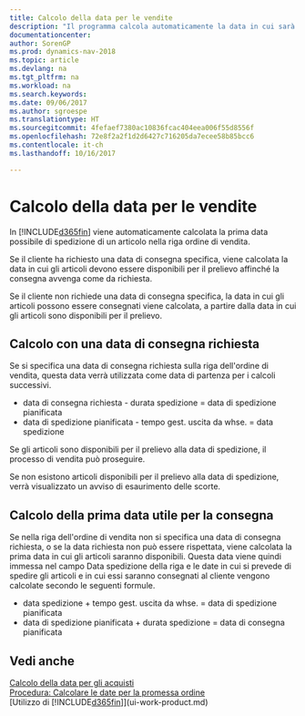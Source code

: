 ```yaml
---
title: Calcolo della data per le vendite
description: "Il programma calcola automaticamente la data in cui sarà necessario ordinare un articolo da avere in magazzino in una determinata data. Questa è la data in cui si può prevedere che gli articoli ordinati in una data particolare possano essere disponibili per il prelievo."
documentationcenter: 
author: SorenGP
ms.prod: dynamics-nav-2018
ms.topic: article
ms.devlang: na
ms.tgt_pltfrm: na
ms.workload: na
ms.search.keywords: 
ms.date: 09/06/2017
ms.author: sgroespe
ms.translationtype: HT
ms.sourcegitcommit: 4fefaef7380ac10836fcac404eea006f55d8556f
ms.openlocfilehash: 72e8f2a2f1d2d6427c716205da7ecee58b85bcc6
ms.contentlocale: it-ch
ms.lasthandoff: 10/16/2017

---
```

# <a name="date-calculation-for-sales"></a>Calcolo della data per le vendite
In [!INCLUDE[d365fin](includes/d365fin_md.md)] viene automaticamente calcolata la prima data possibile di spedizione di un articolo nella riga ordine di vendita.

Se il cliente ha richiesto una data di consegna specifica, viene calcolata la data in cui gli articoli devono essere disponibili per il prelievo affinché la consegna avvenga come da richiesta.

Se il cliente non richiede una data di consegna specifica, la data in cui gli articoli possono essere consegnati viene calcolata, a partire dalla data in cui gli articoli sono disponibili per il prelievo.

## <a name="calculating-a-requested-delivery-date"></a>Calcolo con una data di consegna richiesta
Se si specifica una data di consegna richiesta sulla riga dell'ordine di vendita, questa data verrà utilizzata come data di partenza per i calcoli successivi.

- data di consegna richiesta - durata spedizione = data di spedizione pianificata
- data di spedizione pianificata - tempo gest. uscita da whse. = data spedizione

Se gli articoli sono disponibili per il prelievo alla data di spedizione, il processo di vendita può proseguire.

Se non esistono articoli disponibili per il prelievo alla data di spedizione, verrà visualizzato un avviso di esaurimento delle scorte.

## <a name="calculating-the-earliest-possible-delivery-date"></a>Calcolo della prima data utile per la consegna
Se nella riga dell'ordine di vendita non si specifica una data di consegna richiesta, o se la data richiesta non può essere rispettata, viene calcolata la prima data in cui gli articoli saranno disponibili. Questa data viene quindi immessa nel campo Data spedizione della riga e le date in cui si prevede di spedire gli articoli e in cui essi saranno consegnati al cliente vengono calcolate secondo le seguenti formule.

- data spedizione + tempo gest. uscita da whse. = data di spedizione pianificata
- data di spedizione pianificata + durata spedizione = data di consegna pianificata


## <a name="see-also"></a>Vedi anche  
 [Calcolo della data per gli acquisti](purchasing-date-calculation-for-purchases.md)   
 [Procedura: Calcolare le date per la promessa ordine](sales-how-to-calculate-order-promising-dates.md)  
 [Utilizzo di [!INCLUDE[d365fin](includes/d365fin_md.md)]](ui-work-product.md)

